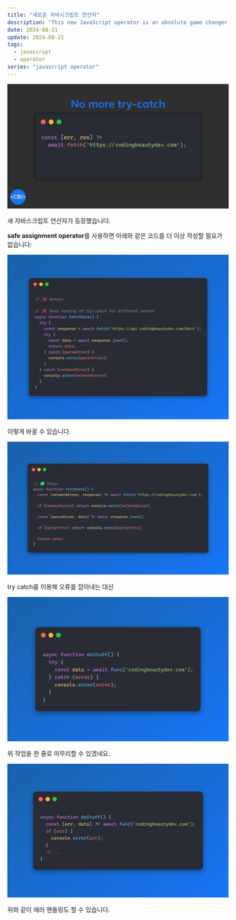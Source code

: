 ```yaml
---
title: "새로운 자바시크립트 연산자"
description: "This new JavaScript operator is an absolute game changer."
date: 2024-08-21
update: 2024-08-21
tags:
  - javascript
  - operator
series: "javascript operator"
---
```


![image.png](images/image.png)

새 자바스크립트 연산자가 등장했습니다.

**safe assignment operator**를 사용하면 아래와 같은 코드를 더 이상 작성할 필요가 없습니다:

![image.png](images/image1.png)

이렇게 바꿀 수 있습니다.

![image.png](images/image2.png)

try catch를 이용해 오류를 잡아내는 대신

![image.png](images/image3.png)

위 작업을 한 줄로 마무리할 수 있겠네요.

![image.png](images/image4.png)

위와 같이 에러 핸들링도 할 수 있습니다.
